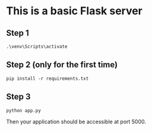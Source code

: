 This is a basic Flask server
============================

Step 1
------
```
.\venv\Scripts\activate
```

Step 2 (only for the first time)
-------------------------------
```
pip install -r requirements.txt
```

Step 3
------
```
python app.py
```

Then your application should be accessible at port 5000.
